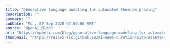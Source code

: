 ```yaml
---
title: "Generative language modeling for automated theorem proving"
description: ""
summary: ""
pubDate: "Mon, 07 Sep 2020 07:00:00 GMT"
source: "OpenAI Blog"
url: "https://openai.com/blog/generative-language-modeling-for-automated-theorem-proving"
thumbnail: "https://raisex-llc.github.io/ai-news-curation-site/assets/openai_logo.png"
---
```


